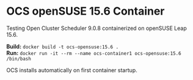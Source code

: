 # OCS openSUSE 15.6 Container

Testing Open Cluster Scheduler 9.0.8 containerized on openSUSE Leap 15.6.

**Build:** `docker build -t ocs-opensuse:15.6 .`  
**Run:** `docker run -it --rm --name ocs-container1 ocs-opensuse:15.6 /bin/bash`

OCS installs automatically on first container startup.
